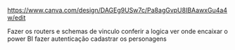 https://www.canva.com/design/DAGEg9USw7c/Pa8agGvpU8IBAawxGu4a4w/edit


Fazer os routers e schemas de vinculo
conferir a logica
ver onde encaixar o power BI
fazer autenticação 
cadastrar os personagens